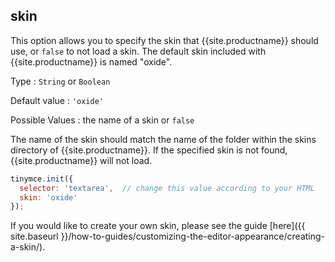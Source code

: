 ## skin

This option allows you to specify the skin that {{site.productname}} should use, or `false` to not load a skin. The default skin included with {{site.productname}} is named "oxide".

Type
: `String` or `Boolean`

Default value
: `'oxide'`

Possible Values
: the name of a skin or `false`

The name of the skin should match the name of the folder within the skins directory of {{site.productname}}. If the specified skin is not found, {{site.productname}} will not load.

```js
tinymce.init({
  selector: 'textarea',  // change this value according to your HTML
  skin: 'oxide'
});
```

If you would like to create your own skin, please see the guide [here]({{ site.baseurl }}/how-to-guides/customizing-the-editor-appearance/creating-a-skin/).
